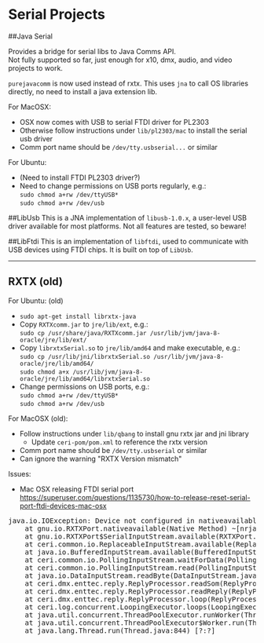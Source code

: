 # Serial Projects

##Java Serial

Provides a bridge for serial libs to Java Comms API.  
Not fully supported so far, just enough for x10, dmx, audio, and video projects to work.  

`purejavacomm` is now used instead of rxtx. This uses `jna` to call OS libraries directly,
no need to install a java extension lib.
 
For MacOSX:
- OSX now comes with USB to serial FTDI driver for PL2303
- Otherwise follow instructions under `lib/pl2303/mac` to install the serial usb driver
- Comm port name should be `/dev/tty.usbserial...` or similar

For Ubuntu:
- (Need to install FTDI PL2303 driver?)
- Need to change permissions on USB ports regularly, e.g.:  
  `sudo chmod a+rw /dev/ttyUSB*`  
  `sudo chmod a+rw /dev/usb`

##LibUsb
This is a JNA implementation of `libusb-1.0.x`, a user-level USB driver available for most platforms.
Not all features are tested, so beware!

##LibFtdi
This is an implementation of `libftdi`, used to communicate with USB devices using FTDI chips. It is built on top of `LibUsb`.

---
## RXTX (old)
  
For Ubuntu: (old)
- `sudo apt-get install librxtx-java`
- Copy `RXTXcomm.jar` to `jre/lib/ext`, e.g.:  
  `sudo cp /usr/share/java/RXTXcomm.jar /usr/lib/jvm/java-8-oracle/jre/lib/ext/`
- Copy `librxtxSerial.so` to `jre/lib/amd64` and make executable, e.g.:  
  `sudo cp /usr/lib/jni/librxtxSerial.so /usr/lib/jvm/java-8-oracle/jre/lib/amd64/`  
  `sudo chmod a+x /usr/lib/jvm/java-8-oracle/jre/lib/amd64/librxtxSerial.so`
- Change permissions on USB ports, e.g.:  
  `sudo chmod a+rw /dev/ttyUSB*`  
  `sudo chmod a+rw /dev/usb`

For MacOSX (old):
- Follow instructions under `lib/qbang` to install gnu rxtx jar and jni library
  - Update `ceri-pom/pom.xml` to reference the rxtx version
- Comm port name should be `/dev/tty.usbserial` or similar
- Can ignore the warning "RXTX Version mismatch"

Issues:

- Mac OSX releasing FTDI serial port  
  https://superuser.com/questions/1135730/how-to-release-reset-serial-port-ftdi-devices-mac-osx
<pre>
java.io.IOException: Device not configured in nativeavailable
    at gnu.io.RXTXPort.nativeavailable(Native Method) ~[nrjavaserial-3.13.0.jar:3.13.0]
    at gnu.io.RXTXPort$SerialInputStream.available(RXTXPort.java:1568) ~[nrjavaserial-3.13.0.jar:3.13.0]
    at ceri.common.io.ReplaceableInputStream.available(ReplaceableInputStream.java:79) ~[classes/:?]
    at java.io.BufferedInputStream.available(BufferedInputStream.java:416) ~[?:?]
    at ceri.common.io.PollingInputStream.waitForData(PollingInputStream.java:63) ~[classes/:?]
    at ceri.common.io.PollingInputStream.read(PollingInputStream.java:40) ~[classes/:?]
    at java.io.DataInputStream.readByte(DataInputStream.java:270) ~[?:?]
    at ceri.dmx.enttec.reply.ReplyProcessor.readSom(ReplyProcessor.java:80) ~[classes/:?]
    at ceri.dmx.enttec.reply.ReplyProcessor.readReply(ReplyProcessor.java:71) ~[classes/:?]
    at ceri.dmx.enttec.reply.ReplyProcessor.loop(ReplyProcessor.java:57) [classes/:?]
    at ceri.log.concurrent.LoopingExecutor.loops(LoopingExecutor.java:81) [classes/:?]
    at java.util.concurrent.ThreadPoolExecutor.runWorker(ThreadPoolExecutor.java:1135) [?:?]
    at java.util.concurrent.ThreadPoolExecutor$Worker.run(ThreadPoolExecutor.java:635) [?:?]
    at java.lang.Thread.run(Thread.java:844) [?:?]
    
  </pre>